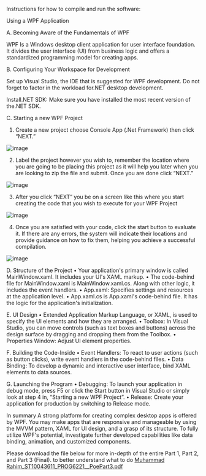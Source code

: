 Instructions for how to compile and run the software:

Using a WPF Application 

A.	Becoming Aware of the Fundamentals of WPF

WPF Is a Windows desktop client application for user interface foundation. It divides the user interface (UI) from business logic and offers a standardized programming model for creating apps.

B.	Configuring Your Workspace for Development

Set up Visual Studio, the IDE that is suggested for WPF development. Do not forget to factor in the workload for.NET desktop development.

Install.NET SDK: Make sure you have installed the most recent version of the.NET SDK.

C.	Starting a new WPF Project

1.	Create a new project choose Console App (.Net Framework) then click “NEXT.”

 ![image](https://github.com/MuhammadRahimST10043611/ProgPoePart3/assets/129936056/3da6f190-d670-40ba-b2a8-bc4c4a383c35)

2.	Label the project however you wish to, remember the location where you are going to be placing this project as it will help you later when you are looking to zip the file and submit. Once you are done click “NEXT.”
   
![image](https://github.com/MuhammadRahimST10043611/ProgPoePart3/assets/129936056/a67be2d1-b42c-4a1c-8641-1fede0be6750)

3.	After you click “NEXT” you be on a screen like this where you start creating the code that you wish to execute for your WPF Project
 
![image](https://github.com/MuhammadRahimST10043611/ProgPoePart3/assets/129936056/bf4d9999-a206-4c13-a03c-ad2245f26894)


4.	Once you are satisfied with your code, click the start button to evaluate it. If there are any errors, the system will indicate their locations and provide guidance on how to fix them, helping you achieve a successful compilation.
 
![image](https://github.com/MuhammadRahimST10043611/ProgPoePart3/assets/129936056/5fba200e-c7b0-4c3e-b303-ec76b8d4253c)

D.	Structure of the Project
•	Your application's primary window is called MainWindow.xaml. It includes your UI's XAML markup.
•	The code-behind file for MainWindow.xaml is MainWindow.xaml.cs. Along with other logic, it includes the event handlers.
•	App.xaml: Specifies settings and resources at the application level.
•	App.xaml.cs is App.xaml's code-behind file. It has the logic for the application's initialization.

E.	UI Design
•	Extended Application Markup Language, or XAML, is used to specify the UI elements and how they are arranged.
•	Toolbox: In Visual Studio, you can move controls (such as text boxes and buttons) across the design surface by dragging and dropping them from the Toolbox.
•	Properties Window: Adjust UI element properties.

F.	Building the Code-Inside
•	Event Handlers: To react to user actions (such as button clicks), write event handlers in the code-behind files.
•	Data Binding: To develop a dynamic and interactive user interface, bind XAML elements to data sources.

G.	Launching the Program
•	Debugging: To launch your application in debug mode, press F5 or click the Start button in Visual Studio or simply look at step 4 in, “Starting a new WPF Project”.
•	Release: Create your application for production by switching to Release mode.

In summary
A strong platform for creating complex desktop apps is offered by WPF. You may make apps that are responsive and manageable by using the MVVM pattern, XAML for UI design, and a grasp of its structure. To fully utilize WPF's potential, investigate further developed capabilities like data binding, animation, and customized components.

Please download the file below for more in-depth of the entire Part 1, Part 2, and Part 3 (Final). to better understand what to do
[Muhammad Rahim_ST10043611_PROG6221__PoePart3.pdf](https://github.com/user-attachments/files/15989662/Muhammad.Rahim_ST10043611_PROG6221__PoePart3.pdf)
